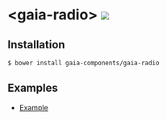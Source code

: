 # &lt;gaia-radio&gt; ![](https://travis-ci.org/gaia-components/gaia-radio.svg)

## Installation

```bash
$ bower install gaia-components/gaia-radio
```

## Examples

- [Example](http://gaia-components.github.io/gaia-radio/examples/)